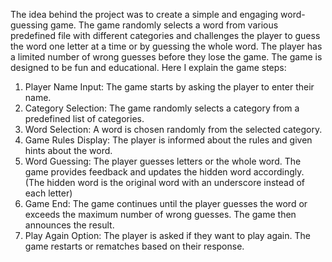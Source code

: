 The idea behind the project was to create a simple and engaging word-guessing game. The game randomly selects a word from various predefined file with different categories and challenges the player to guess the word one letter at a time or by guessing the whole word. The player has a limited number of wrong guesses before they lose the game. The game is designed to be fun and educational.
Here I explain the game steps:
1.	Player Name Input: The game starts by asking the player to enter their name. 
2.	Category Selection: The game randomly selects a category from a predefined list of categories.
3.	Word Selection: A word is chosen randomly from the selected category.
4.	Game Rules Display: The player is informed about the rules and given hints about the word.
5.	Word Guessing: The player guesses letters or the whole word. The game provides feedback and updates the hidden word accordingly. (The hidden word is the original word with an underscore instead of each letter)
6.	Game End: The game continues until the player guesses the word or exceeds the maximum number of wrong guesses. The game then announces the result.
7.	Play Again Option: The player is asked if they want to play again. The game restarts or rematches based on their response.
